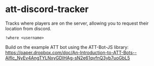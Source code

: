 # att-discord-tracker

Tracks where players are on the server, allowing you to request their location from discord.

`!where <username>`

Build on the example ATT bot using the ATT-Bot-JS library:
https://paper.dropbox.com/doc/An-Introduction-to-ATT-Bots--AlfIc_NyEv4AngTYLNxyGDIHAg-sN2e61qvfnQ3yb7uoGbL5
